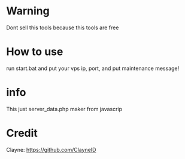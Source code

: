 # Warning
Dont sell this tools because this tools are free
# How to use
run start.bat and 
put your vps ip, port, and put maintenance message!
# info
This just server_data.php maker from javascrip
# Credit
Clayne:
https://github.com/ClayneID
